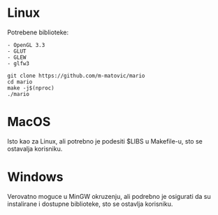# Linux

Potrebene biblioteke:

    - OpenGL 3.3
    - GLUT
    - GLEW
    - glfw3

```
git clone https://github.com/m-matovic/mario
cd mario
make -j$(nproc)
./mario
```

# MacOS

Isto kao za Linux, ali potrebno je podesiti $LIBS u Makefile-u, sto se ostavalja korisniku.

# Windows

Verovatno moguce u MinGW okruzenju, ali podrebno je osigurati da su instalirane i dostupne biblioteke, sto se ostavlja korisniku.
